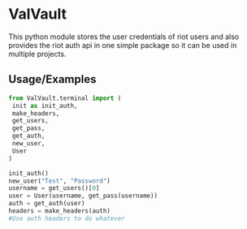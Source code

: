 
# ValVault

This python module stores the user credentials of riot users and also provides the riot auth api in one simple package so it can be used in multiple projects.

## Usage/Examples

```python
from ValVault.terminal import (
 init as init_auth,
 make_headers,
 get_users,
 get_pass,
 get_auth,
 new_user,
 User
)

init_auth()
new_user("Test", "Password")
username = get_users()[0]
user = User(username, get_pass(username))
auth = get_auth(user)
headers = make_headers(auth)
#Use auth headers to do whatever
```

